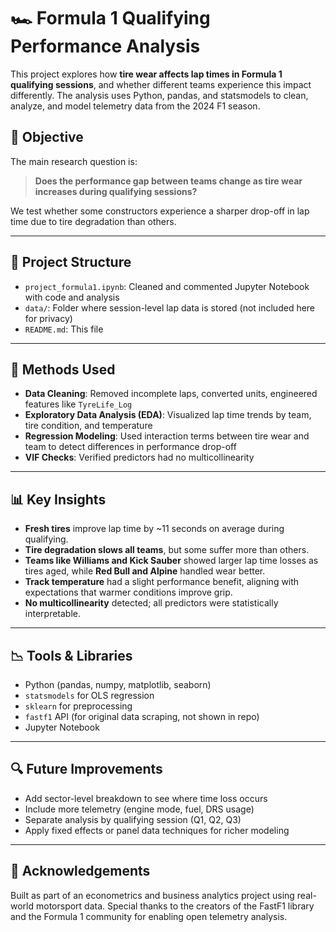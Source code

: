 # 🏎️ Formula 1 Qualifying Performance Analysis

This project explores how **tire wear affects lap times in Formula 1 qualifying sessions**, and whether different teams experience this impact differently. The analysis uses Python, pandas, and statsmodels to clean, analyze, and model telemetry data from the 2024 F1 season.

## 📌 Objective

The main research question is:

> **Does the performance gap between teams change as tire wear increases during qualifying sessions?**

We test whether some constructors experience a sharper drop-off in lap time due to tire degradation than others.

---

## 📁 Project Structure

- `project_formula1.ipynb`: Cleaned and commented Jupyter Notebook with code and analysis
- `data/`: Folder where session-level lap data is stored (not included here for privacy)
- `README.md`: This file

---

## 🧪 Methods Used

- **Data Cleaning**: Removed incomplete laps, converted units, engineered features like `TyreLife_Log`
- **Exploratory Data Analysis (EDA)**: Visualized lap time trends by team, tire condition, and temperature
- **Regression Modeling**: Used interaction terms between tire wear and team to detect differences in performance drop-off
- **VIF Checks**: Verified predictors had no multicollinearity

---

## 📊 Key Insights

- **Fresh tires** improve lap time by ~11 seconds on average during qualifying.
- **Tire degradation slows all teams**, but some suffer more than others.
- **Teams like Williams and Kick Sauber** showed larger lap time losses as tires aged, while **Red Bull and Alpine** handled wear better.
- **Track temperature** had a slight performance benefit, aligning with expectations that warmer conditions improve grip.
- **No multicollinearity** detected; all predictors were statistically interpretable.

---

## 📉 Tools & Libraries

- Python (pandas, numpy, matplotlib, seaborn)
- `statsmodels` for OLS regression
- `sklearn` for preprocessing
- `fastf1` API (for original data scraping, not shown in repo)
- Jupyter Notebook

---

## 🔍 Future Improvements

- Add sector-level breakdown to see where time loss occurs
- Include more telemetry (engine mode, fuel, DRS usage)
- Separate analysis by qualifying session (Q1, Q2, Q3)
- Apply fixed effects or panel data techniques for richer modeling

---

## 🤝 Acknowledgements

Built as part of an econometrics and business analytics project using real-world motorsport data. Special thanks to the creators of the FastF1 library and the Formula 1 community for enabling open telemetry analysis.
